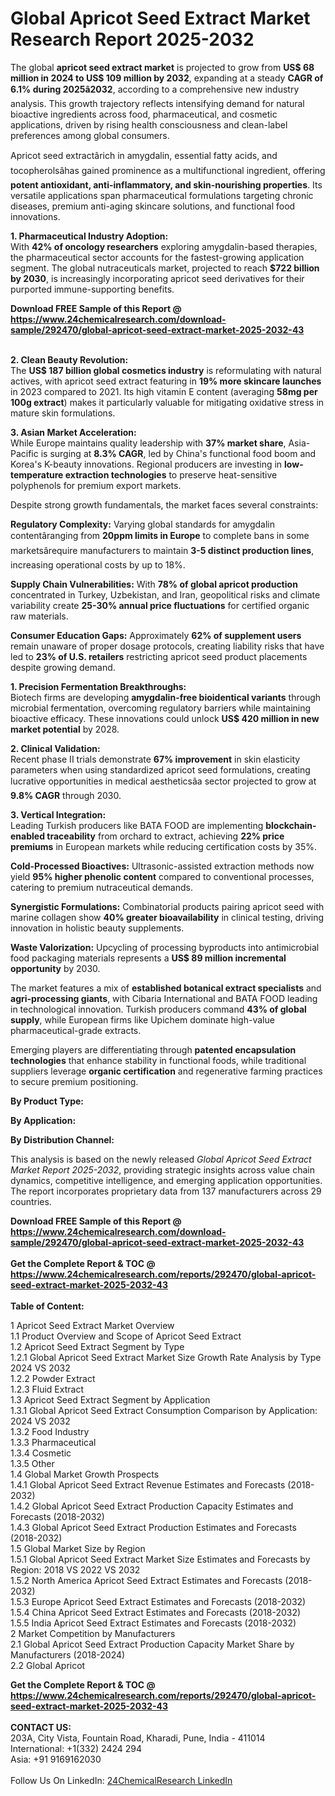 <h1>Global Apricot Seed Extract Market Research Report 2025-2032</h1><p>The global <strong>apricot seed extract market</strong> is projected to grow from <strong>US$ 68 million in 2024 to US$ 109 million by 2032</strong>, expanding at a steady <strong>CAGR of 6.1% during 2025â2032</strong>, according to a comprehensive new industry analysis. This growth trajectory reflects intensifying demand for natural bioactive ingredients across food, pharmaceutical, and cosmetic applications, driven by rising health consciousness and clean-label preferences among global consumers.</p><p>Apricot seed extractârich in amygdalin, essential fatty acids, and tocopherolsâhas gained prominence as a multifunctional ingredient, offering <strong>potent antioxidant, anti-inflammatory, and skin-nourishing properties</strong>. Its versatile applications span pharmaceutical formulations targeting chronic diseases, premium anti-aging skincare solutions, and functional food innovations.</p><p><strong>1. Pharmaceutical Industry Adoption:</strong><br>
With <strong>42% of oncology researchers</strong> exploring amygdalin-based therapies, the pharmaceutical sector accounts for the fastest-growing application segment. The global nutraceuticals market, projected to reach <strong>$722 billion by 2030</strong>, is increasingly incorporating apricot seed derivatives for their purported immune-supporting benefits.</p><div><b>Download FREE Sample of this Report @ 
            <a href="https://www.24chemicalresearch.com/download-sample/292470/global-apricot-seed-extract-market-2025-2032-43">
            https://www.24chemicalresearch.com/download-sample/292470/global-apricot-seed-extract-market-2025-2032-43</a></b></div><br><p><strong>2. Clean Beauty Revolution:</strong><br>
The <strong>US$ 187 billion global cosmetics industry</strong> is reformulating with natural actives, with apricot seed extract featuring in <strong>19% more skincare launches</strong> in 2023 compared to 2021. Its high vitamin E content (averaging <strong>58mg per 100g extract</strong>) makes it particularly valuable for mitigating oxidative stress in mature skin formulations.</p><p><strong>3. Asian Market Acceleration:</strong><br>
While Europe maintains quality leadership with <strong>37% market share</strong>, Asia-Pacific is surging at <strong>8.3% CAGR</strong>, led by China's functional food boom and Korea's K-beauty innovations. Regional producers are investing in <strong>low-temperature extraction technologies</strong> to preserve heat-sensitive polyphenols for premium export markets.</p><p>Despite strong growth fundamentals, the market faces several constraints:</p><p><strong>Regulatory Complexity:</strong> Varying global standards for amygdalin contentâranging from <strong>20ppm limits in Europe</strong> to complete bans in some marketsârequire manufacturers to maintain <strong>3-5 distinct production lines</strong>, increasing operational costs by up to 18%.</p><p><strong>Supply Chain Vulnerabilities:</strong> With <strong>78% of global apricot production</strong> concentrated in Turkey, Uzbekistan, and Iran, geopolitical risks and climate variability create <strong>25-30% annual price fluctuations</strong> for certified organic raw materials.</p><p><strong>Consumer Education Gaps:</strong> Approximately <strong>62% of supplement users</strong> remain unaware of proper dosage protocols, creating liability risks that have led to <strong>23% of U.S. retailers</strong> restricting apricot seed product placements despite growing demand.</p><p><strong>1. Precision Fermentation Breakthroughs:</strong><br>
Biotech firms are developing <strong>amygdalin-free bioidentical variants</strong> through microbial fermentation, overcoming regulatory barriers while maintaining bioactive efficacy. These innovations could unlock <strong>US$ 420 million in new market potential</strong> by 2028.</p><p><strong>2. Clinical Validation:</strong><br>
Recent phase II trials demonstrate <strong>67% improvement</strong> in skin elasticity parameters when using standardized apricot seed formulations, creating lucrative opportunities in medical aestheticsâa sector projected to grow at <strong>9.8% CAGR</strong> through 2030.</p><p><strong>3. Vertical Integration:</strong><br>
Leading Turkish producers like BATA FOOD are implementing <strong>blockchain-enabled traceability</strong> from orchard to extract, achieving <strong>22% price premiums</strong> in European markets while reducing certification costs by 35%.</p><p><strong>Cold-Processed Bioactives:</strong> Ultrasonic-assisted extraction methods now yield <strong>95% higher phenolic content</strong> compared to conventional processes, catering to premium nutraceutical demands.</p><p><strong>Synergistic Formulations:</strong> Combinatorial products pairing apricot seed with marine collagen show <strong>40% greater bioavailability</strong> in clinical testing, driving innovation in holistic beauty supplements.</p><p><strong>Waste Valorization:</strong> Upcycling of processing byproducts into antimicrobial food packaging materials represents a <strong>US$ 89 million incremental opportunity</strong> by 2030.</p><p>The market features a mix of <strong>established botanical extract specialists</strong> and <strong>agri-processing giants</strong>, with Cibaria International and BATA FOOD leading in technological innovation. Turkish producers command <strong>43% of global supply</strong>, while European firms like Upichem dominate high-value pharmaceutical-grade extracts.</p><p>Emerging players are differentiating through <strong>patented encapsulation technologies</strong> that enhance stability in functional foods, while traditional suppliers leverage <strong>organic certification</strong> and regenerative farming practices to secure premium positioning.</p><p><strong>By Product Type:</strong></p><p><strong>By Application:</strong></p><p><strong>By Distribution Channel:</strong></p><p>This analysis is based on the newly released <em>Global Apricot Seed Extract Market Report 2025-2032</em>, providing strategic insights across value chain dynamics, competitive intelligence, and emerging application opportunities. The report incorporates proprietary data from 137 manufacturers across 29 countries.</p><div><b>Download FREE Sample of this Report @ 
            <a href="https://www.24chemicalresearch.com/download-sample/292470/global-apricot-seed-extract-market-2025-2032-43">
            https://www.24chemicalresearch.com/download-sample/292470/global-apricot-seed-extract-market-2025-2032-43</a></b></div><br><div><b>Get the Complete Report & TOC @ 
            <a href="https://www.24chemicalresearch.com/reports/292470/global-apricot-seed-extract-market-2025-2032-43">
            https://www.24chemicalresearch.com/reports/292470/global-apricot-seed-extract-market-2025-2032-43</a></b></div><br>
            <b>Table of Content:</b><p>1 Apricot Seed Extract Market Overview<br />
    1.1 Product Overview and Scope of Apricot Seed Extract<br />
    1.2 Apricot Seed Extract Segment by Type<br />
        1.2.1 Global Apricot Seed Extract Market Size Growth Rate Analysis by Type 2024 VS 2032<br />
        1.2.2 Powder Extract<br />
        1.2.3 Fluid Extract<br />
    1.3 Apricot Seed Extract Segment by Application<br />
        1.3.1 Global Apricot Seed Extract Consumption Comparison by Application: 2024 VS 2032<br />
        1.3.2 Food Industry<br />
        1.3.3 Pharmaceutical<br />
        1.3.4 Cosmetic<br />
        1.3.5 Other<br />
    1.4 Global Market Growth Prospects<br />
        1.4.1 Global Apricot Seed Extract Revenue Estimates and Forecasts (2018-2032)<br />
        1.4.2 Global Apricot Seed Extract Production Capacity Estimates and Forecasts (2018-2032)<br />
        1.4.3 Global Apricot Seed Extract Production Estimates and Forecasts (2018-2032)<br />
    1.5 Global Market Size by Region<br />
        1.5.1 Global Apricot Seed Extract Market Size Estimates and Forecasts by Region: 2018 VS 2022 VS 2032<br />
        1.5.2 North America Apricot Seed Extract Estimates and Forecasts (2018-2032)<br />
        1.5.3 Europe Apricot Seed Extract Estimates and Forecasts (2018-2032)<br />
        1.5.4 China Apricot Seed Extract Estimates and Forecasts (2018-2032)<br />
        1.5.5 India Apricot Seed Extract Estimates and Forecasts (2018-2032)<br />
2 Market Competition by Manufacturers<br />
    2.1 Global Apricot Seed Extract Production Capacity Market Share by Manufacturers (2018-2024)<br />
    2.2 Global Apricot</p><div><b>Get the Complete Report & TOC @ 
            <a href="https://www.24chemicalresearch.com/reports/292470/global-apricot-seed-extract-market-2025-2032-43">
            https://www.24chemicalresearch.com/reports/292470/global-apricot-seed-extract-market-2025-2032-43</a></b></div><br><b>CONTACT US:</b><br>
            203A, City Vista, Fountain Road, Kharadi, Pune, India - 411014<br>
            International: +1(332) 2424 294<br>
            Asia: +91 9169162030 <br><br>
            Follow Us On LinkedIn: <a href="https://www.linkedin.com/company/24chemicalresearch/">24ChemicalResearch LinkedIn</a>